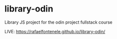 # library-odin
Library JS project for the odin project fullstack course

LIVE: https://rafaelfontenele.github.io/library-odin/
